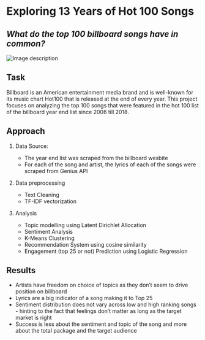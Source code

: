 # Exploring 13 Years of Hot 100 Songs
## *What do the top 100 billboard songs have in common?*

![Image description](hot_100.jpg) <br />


## Task 
Billboard is an American entertainment media brand and is well-known for its music chart Hot100 that is released at the end of every year. This project focuses on analyzing the top 100 songs that were featured in the hot 100 list of the billboard year end list since 2006 till 2018. 

## Approach

1) Data Source:
    - The year end list was scraped from the billboard wesbite
    - For each of the song and artist, the lyrics of each of the songs were scraped from Genius API 
  
2) Data preprocessing
    - Text Cleaning
    - TF-IDF vectorization
  
3) Analysis 
    - Topic modelling using Latent Dirichlet Allocation 
    - Sentiment Analysis 
    - K-Means Clustering 
    - Recommendation System using cosine similarity
    - Engagement (top 25 or not) Prediction using Logistic Regression 

## Results 

- Artists have freedom on choice of topics as they don’t seem to drive position on billboard
- Lyrics are a big indicator of a song making it to Top 25 
- Sentiment distribution does not vary across low and high ranking songs - hinting to the fact that feelings don’t matter as long as the target market is right
- Success is less about the sentiment and topic of the song and more about the total package and the target audience


